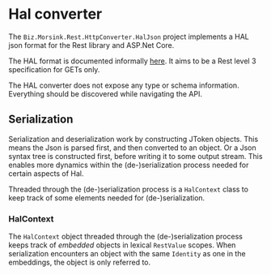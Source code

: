 # Hal converter
The `Biz.Morsink.Rest.HttpConverter.HalJson` project implements a HAL json format for the Rest library and ASP.Net Core.

The HAL format is documented informally [here](http://stateless.co/hal_specification.html).
It aims to be a Rest level 3 specification for GETs only. 

The HAL converter does not expose any type or schema information. Everything should be discovered while navigating the API.

## Serialization
Serialization and deserialization work by constructing JToken objects. 
This means the Json is parsed first, and then converted to an object. Or a Json syntax tree is constructed first, before writing it to some output stream.
This enables more dynamics within the (de-)serialization process needed for certain aspects of Hal.

Threaded through the (de-)serialization process is a `HalContext` class to keep track of some elements needed for (de-)serialization.

### HalContext
The `HalContext` object threaded through the (de-)serialization process keeps track of _embedded_ objects in lexical `RestValue` scopes. 
When serialization encounters an object with the same `Identity` as one in the embeddings, the object is only referred to.


